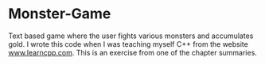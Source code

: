# Monster-Game
Text based game where the user fights various monsters and accumulates gold.
I wrote this code when I was teaching myself C++ from the website www.learncpp.com. This is an exercise from one of the chapter summaries. 
